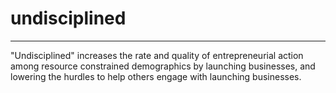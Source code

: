 # undisciplined
---

"Undisciplined" increases the rate and quality of entrepreneurial action among resource constrained demographics by launching businesses, and lowering the hurdles to help others engage with launching businesses.
